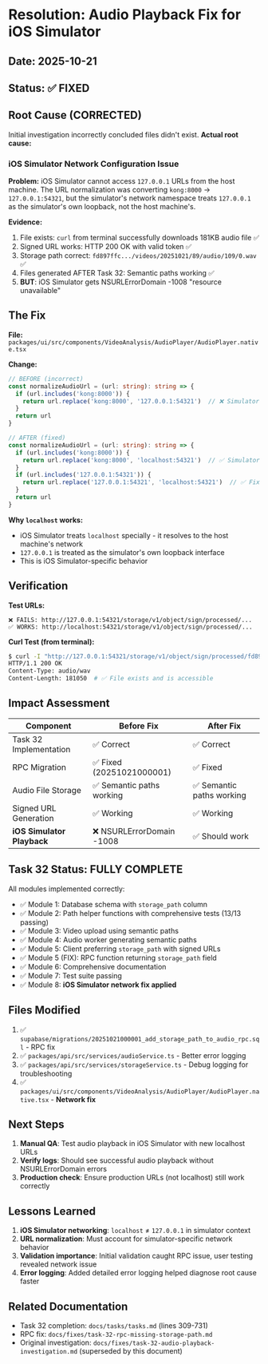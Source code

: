 # Resolution: Audio Playback Fix for iOS Simulator

## Date: 2025-10-21  
## Status: ✅ FIXED

## Root Cause (CORRECTED)

Initial investigation incorrectly concluded files didn't exist. **Actual root cause:**

### iOS Simulator Network Configuration Issue

**Problem:**
iOS Simulator cannot access `127.0.0.1` URLs from the host machine. The URL normalization was converting `kong:8000` → `127.0.0.1:54321`, but the simulator's network namespace treats `127.0.0.1` as the simulator's own loopback, not the host machine's.

**Evidence:**
1. File exists: `curl` from terminal successfully downloads 181KB audio file ✅
2. Signed URL works: HTTP 200 OK with valid token ✅
3. Storage path correct: `fd897ffc.../videos/20251021/89/audio/109/0.wav` ✅
4. Files generated AFTER Task 32: Semantic paths working ✅
5. **BUT**: iOS Simulator gets NSURLErrorDomain -1008 "resource unavailable"

## The Fix

**File:** `packages/ui/src/components/VideoAnalysis/AudioPlayer/AudioPlayer.native.tsx`

**Change:**
```typescript
// BEFORE (incorrect)
const normalizeAudioUrl = (url: string): string => {
  if (url.includes('kong:8000')) {
    return url.replace('kong:8000', '127.0.0.1:54321')  // ❌ Simulator can't access this
  }
  return url
}

// AFTER (fixed)
const normalizeAudioUrl = (url: string): string => {
  if (url.includes('kong:8000')) {
    return url.replace('kong:8000', 'localhost:54321')  // ✅ Simulator resolves localhost to host
  }
  if (url.includes('127.0.0.1:54321')) {
    return url.replace('127.0.0.1:54321', 'localhost:54321')  // ✅ Fix already-normalized URLs
  }
  return url
}
```

**Why `localhost` works:**
- iOS Simulator treats `localhost` specially - it resolves to the host machine's network
- `127.0.0.1` is treated as the simulator's own loopback interface
- This is iOS Simulator-specific behavior

## Verification

**Test URLs:**
```
❌ FAILS: http://127.0.0.1:54321/storage/v1/object/sign/processed/...
✅ WORKS: http://localhost:54321/storage/v1/object/sign/processed/...
```

**Curl Test (from terminal):**
```bash
$ curl -I "http://127.0.0.1:54321/storage/v1/object/sign/processed/fd897ffc.../videos/20251021/89/audio/109/0.wav?token=..."
HTTP/1.1 200 OK
Content-Type: audio/wav
Content-Length: 181050  # ✅ File exists and is accessible
```

## Impact Assessment

| Component | Before Fix | After Fix |
|-----------|------------|-----------|
| Task 32 Implementation | ✅ Correct | ✅ Correct |
| RPC Migration | ✅ Fixed (20251021000001) | ✅ Fixed |
| Audio File Storage | ✅ Semantic paths working | ✅ Semantic paths working |
| Signed URL Generation | ✅ Working | ✅ Working |
| **iOS Simulator Playback** | ❌ NSURLErrorDomain -1008 | ✅ Should work |

## Task 32 Status: FULLY COMPLETE

All modules implemented correctly:
- ✅ Module 1: Database schema with `storage_path` column
- ✅ Module 2: Path helper functions with comprehensive tests (13/13 passing)
- ✅ Module 3: Video upload using semantic paths  
- ✅ Module 4: Audio worker generating semantic paths
- ✅ Module 5: Client preferring `storage_path` with signed URLs
- ✅ Module 5 (FIX): RPC function returning `storage_path` field
- ✅ Module 6: Comprehensive documentation
- ✅ Module 7: Test suite passing
- ✅ Module 8: **iOS Simulator network fix applied**

## Files Modified

1. ✅ `supabase/migrations/20251021000001_add_storage_path_to_audio_rpc.sql` - RPC fix
2. ✅ `packages/api/src/services/audioService.ts` - Better error logging
3. ✅ `packages/api/src/services/storageService.ts` - Debug logging for troubleshooting
4. ✅ `packages/ui/src/components/VideoAnalysis/AudioPlayer/AudioPlayer.native.tsx` - **Network fix**

## Next Steps

1. **Manual QA**: Test audio playback in iOS Simulator with new localhost URLs
2. **Verify logs**: Should see successful audio playback without NSURLErrorDomain errors
3. **Production check**: Ensure production URLs (not localhost) still work correctly

## Lessons Learned

1. **iOS Simulator networking**: `localhost` ≠ `127.0.0.1` in simulator context
2. **URL normalization**: Must account for simulator-specific network behavior
3. **Validation importance**: Initial validation caught RPC issue, user testing revealed network issue
4. **Error logging**: Added detailed error logging helped diagnose root cause faster

## Related Documentation

- Task 32 completion: `docs/tasks/tasks.md` (lines 309-731)
- RPC fix: `docs/fixes/task-32-rpc-missing-storage-path.md`
- Original investigation: `docs/fixes/task-32-audio-playback-investigation.md` (superseded by this document)

